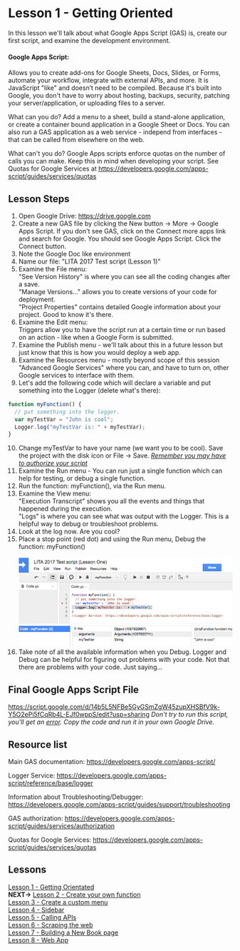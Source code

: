 # Lesson 1 - Getting Oriented

In this lesson we'll talk about what Google Apps Script (GAS) is, create our first script, and examine the development environment.

#### Google Apps Script:

Allows you to create add-ons for Google Sheets, Docs, Slides, or Forms, automate your workflow, integrate with external APIs, and more. It is JavaScript "like" and doesn’t need to be compiled. Because it's built into Google, you don't have to worry about hosting, backups, security, patching your server/application, or uploading files to a server.

What can you do? Add a menu to a sheet, build a stand-alone application, or create a container bound application in a Google Sheet or Docs. You can also run a GAS application as a web service - independ from interfaces - that can be called from elsewhere on the web.

What can't you do? Google Apps scripts enforce quotas on the number of calls you can make. Keep this in mind when developing your script. See Quotas for Google Services at https://developers.google.com/apps-script/guides/services/quotas

## Lesson Steps

1. Open Google Drive: https://drive.google.com
2. Create a new GAS file by clicking the New button -> More -> Google Apps Script. If you don't see GAS, click on the Connect more apps link and search for Google. You should see Google Apps Script. Click the Connect button.
3. Note the Google Doc like environment
4. Name our file: "LITA 2017 Test script (Lesson 1)"
5. Examine the File menu:<br/>
"See Version History" is where you can see all the coding changes after a save.<br/>
"Manage Versions..." allows you to create versions of your code for deployment.<br/>
"Project Properties" contains detailed Google information about your project. Good to know it's there.<br/>
6. Examine the Edit menu:<br/>
Triggers allow you to have the script run at a certain time or run based on an action - like when a Google Form is submitted.<br/>
7. Examine the Publish menu - we'll talk about this in a future lesson but just know that this is how you would deploy a web app.
8. Examine the Resources menu - mostly beyond scope of this session<br/>
"Advanced Google Services" where you can, and have to turn on, other Google services to interface with them.<br/>
9. Let's add the following code which will declare a variable and put something into the Logger (delete what's there):
```javascript
function myFunction() {
  // put something into the logger.
  var myTestVar = "John is cool";
  Logger.log("myTestVar is: " + myTestVar);
}
```
10. Change myTestVar to have your name (we want you to be cool). Save the project with the disk icon or File -> Save. *[Remember you may have to authorize your script](../authorize.md)*
11. Examine the Run menu - You can run just a single function which can help for testing, or debug a single function.<br/>
12. Run the function: myFunction(), via the Run menu.
13. Examine the View menu:<br/>
"Execution Transcript" shows you all the events and things that happened during the execution.<br/>
"Logs" is where you can see what was output with the Logger. This is a helpful way to debug or troubleshoot problems.<br/>
14. Look at the log now. Are you cool?
15. Place a stop point (red dot) and using the Run menu, Debug the function: myFunction()<br /><br />
![Image of GAS Debug](debug.png)
16. Take note of all the available information when you Debug. Logger and Debug can be helpful for figuring out problems with your code. Not that there are problems with your code. Just saying...

## Final Google Apps Script File

https://script.google.com/d/14b5L5NFBe5GyGSmZgW45zupXHSBfV9k-Y5O2ePi5fCqRb4L-EJf0wppS/edit?usp=sharing
*Don't try to run this script, you'll get an [error](../autherror.png). Copy the code and run it in your own Google Drive.*

## Resource list

Main GAS documentation: https://developers.google.com/apps-script/

Logger Service: https://developers.google.com/apps-script/reference/base/logger

Information about Troubleshooting/Debugger: https://developers.google.com/apps-script/guides/support/troubleshooting

GAS authorization: https://developers.google.com/apps-script/guides/services/authorization

Quotas for Google Services: https://developers.google.com/apps-script/guides/services/quotas

## Lessons

[Lesson 1 - Getting Orientated](/Lesson_1/)<br />
 **NEXT->** [Lesson 2 - Create your own function](/Lesson_2/)<br />
[Lesson 3 - Create a custom menu](/Lesson_3/)<br />
[Lesson 4 - Sidebar](/Lesson_4/)<br />
[Lesson 5 - Calling APIs](/Lesson_5/)<br />
[Lesson 6 - Scraping the web](/Lesson_6/)<br />
[Lesson 7 - Building a New Book page](/Lesson_7/)<br />
[Lesson 8 - Web App](/Lesson_8/)
